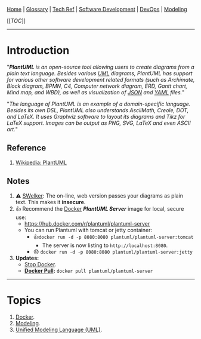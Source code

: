 [Home](/Slalom-LLC/Slalom-Consulting) | [Glossary](/Glossary) | [Tech Ref](/Tech-Ref) | [Software Development](/Tech-Ref/Software-Development) | [DevOps](/Tech-Ref/Software-Development/DevOps-\(Development-and-IT-Operations\)) | [Modeling](/Tech-Ref/Software-Development/Modeling)

[[_TOC_]]

---
# Introduction
"_***PlantUML*** is an open-source tool allowing users to create diagrams from a plain text language. Besides various [UML](/Tech-Ref/Software-Development/Modeling/UML-\(Unified-Modeling-Language\)) diagrams, PlantUML has support for various other software development related formats (such as Archimate, Block diagram, BPMN, C4, Computer network diagram, ERD, Gantt chart, Mind map, and WBD), as well as visualization of [JSON](/Tech-Ref/Software-Development/JSON-\(JavaScript-Object-Notation\)) and [YAML](/Tech-Ref/Software-Development/YAML-\(YAML-Ain't-Markup-Language\)) files._"

"_The language of PlantUML is an example of a domain-specific language. Besides its own DSL, PlantUML also understands AsciiMath, Creole, DOT, and LaTeX. It uses Graphviz software to layout its diagrams and Tikz for LaTeX support. Images can be output as PNG, SVG, LaTeX and even ASCII art._"

## Reference
1. [Wikipedia: PlantUML](https://en.wikipedia.org/wiki/PlantUML)

## Notes
1. :warning: [SWelker](/Individuals/Scott-Welker): The on-line, web version passes your diagrams as plain text. This makes it **insecure**. 
1. :+1: Recommend the [Docker](/Tech-Ref/Software-Development/DevOps-\(Development-and-IT-Operations\)/Docker) ***PlantUML Server*** image for local, secure use:
      - https://hub.docker.com/r/plantuml/plantuml-server
      - You can run Plantuml with tomcat or jetty container:
         - :+1:`docker run -d -p 8080:8080 plantuml/plantuml-server:tomcat`
            - The server is now listing to `http://localhost:8080`.
         - :disappointed: `docker run -d -p 8080:8080 plantuml/plantuml-server:jetty`
1. **Updates:** 
   - [Stop Docker](/Tech-Ref/Software-Development/DevOps-\(Development-and-IT-Operations\)/Docker#stop-docker).
   - **[Docker Pull](/Tech-Ref/Software-Development/DevOps-\(Development-and-IT-Operations\)/Docker#pull-(update)):** `docker pull plantuml/plantuml-server`

---
# Topics
1. [Docker](/Tech-Ref/Software-Development/DevOps-\(Development-and-IT-Operations\)/Docker).
1. [Modeling](/Tech-Ref/Software-Development/Modeling).
1. [Unified Modeling Language (UML)](/Tech-Ref/Software-Development/Modeling/UML-\(Unified-Modeling-Language\)).
